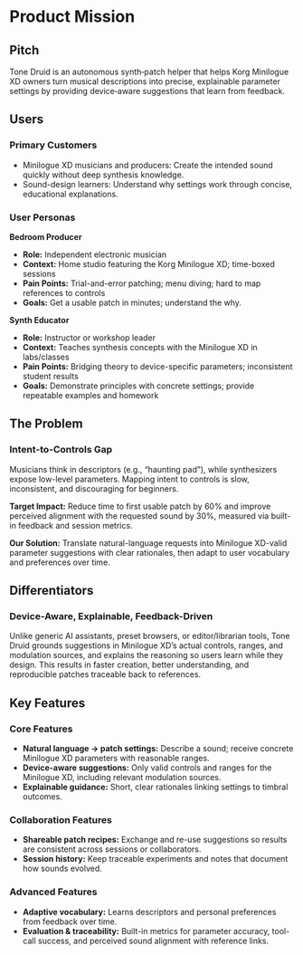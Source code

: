 # Product Mission

## Pitch
Tone Druid is an autonomous synth‑patch helper that helps Korg Minilogue XD owners turn musical descriptions into precise, explainable parameter settings by providing device‑aware suggestions that learn from feedback.

## Users

### Primary Customers
- Minilogue XD musicians and producers: Create the intended sound quickly without deep synthesis knowledge.
- Sound-design learners: Understand why settings work through concise, educational explanations.

### User Personas
**Bedroom Producer**
- **Role:** Independent electronic musician
- **Context:** Home studio featuring the Korg Minilogue XD; time-boxed sessions
- **Pain Points:** Trial-and-error patching; menu diving; hard to map references to controls
- **Goals:** Get a usable patch in minutes; understand the why.

**Synth Educator**
- **Role:** Instructor or workshop leader
- **Context:** Teaches synthesis concepts with the Minilogue XD in labs/classes
- **Pain Points:** Bridging theory to device-specific parameters; inconsistent student results
- **Goals:** Demonstrate principles with concrete settings; provide repeatable examples and homework

## The Problem

### Intent-to-Controls Gap
Musicians think in descriptors (e.g., “haunting pad”), while synthesizers expose low-level parameters. Mapping intent to controls is slow, inconsistent, and discouraging for beginners.

**Target Impact:** Reduce time to first usable patch by 60% and improve perceived alignment with the requested sound by 30%, measured via built-in feedback and session metrics.

**Our Solution:** Translate natural-language requests into Minilogue XD-valid parameter suggestions with clear rationales, then adapt to user vocabulary and preferences over time.

## Differentiators

### Device-Aware, Explainable, Feedback-Driven
Unlike generic AI assistants, preset browsers, or editor/librarian tools, Tone Druid grounds suggestions in Minilogue XD’s actual controls, ranges, and modulation sources, and explains the reasoning so users learn while they design.
This results in faster creation, better understanding, and reproducible patches traceable back to references.

## Key Features

### Core Features
- **Natural language → patch settings:** Describe a sound; receive concrete Minilogue XD parameters with reasonable ranges.
- **Device-aware suggestions:** Only valid controls and ranges for the Minilogue XD, including relevant modulation sources.
- **Explainable guidance:** Short, clear rationales linking settings to timbral outcomes.

### Collaboration Features
- **Shareable patch recipes:** Exchange and re-use suggestions so results are consistent across sessions or collaborators.
- **Session history:** Keep traceable experiments and notes that document how sounds evolved.

### Advanced Features
- **Adaptive vocabulary:** Learns descriptors and personal preferences from feedback over time.
- **Evaluation & traceability:** Built-in metrics for parameter accuracy, tool-call success, and perceived sound alignment with reference links.


